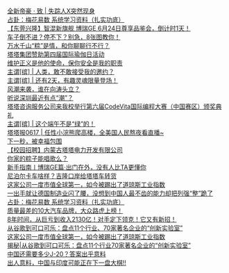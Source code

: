   
[全新帝豪 · 致 | 失踪人X突然现身](http://www.dianyue.me/archives/914/dgqfrhbr802o6ukk/)  
[占卦：梅花易数 系统学习资料（扎实功底）](http://www.dianyue.me/archives/232/4ebpdh4gwsi5ymol/)  
[【东莞兴隆】智混新旗舰 博瑞GE 6月24日尊享品鉴会，倒计时1天！](http://www.dianyue.me/archives/927/g333yc5k9417br5g/)  
[车子倒不进？停不下？别急，8张图教你！](http://www.dianyue.me/archives/916/nly7elev9n6o3h2e/)  
[万水千山“粽”是情，和你聊聊行不行？](http://www.dianyue.me/archives/912/kg5pw86sk6sy1f99/)  
[塔塔集团赞助第四届国际瑜伽日活动](http://www.dianyue.me/archives/785/4hzaxtiibmojjihd/)  
[维护正义是他的使命，保你安全是我的职责](http://www.dianyue.me/archives/909/4hzaxtiibmojjihd/)  
[主谓[缤] | 人类，敢不敢接受我的邀约？](http://www.dianyue.me/archives/918/lni0mhlhr0h6x28l/)  
[主谓[缤] | 还有2天，有趣灵魂限量登场！](http://www.dianyue.me/archives/927/9q0m5egljgb1w2g5/)  
[风潮来袭，谁在向涛头立？](http://www.dianyue.me/archives/927/05izrbmolxyfh6ya/)  
[听说深圳最近有点“潮”？](http://www.dianyue.me/archives/918/bqwape4gwxvw9q0p/)  
[塔塔咨询服务公司来我校举行第六届CodeVita国际编程大赛（中国赛区）颁奖典礼](http://www.dianyue.me/archives/654/bqwape4gwxvw9q0p/)  
[主谓[缤] | 这个端午不是“绿”的！](http://www.dianyue.me/archives/912/131uiqdylq4mor9c/)  
[塔塔报0617 | 任性小浣熊爬高楼，全美国人民熬夜看直播~](http://www.dianyue.me/archives/032/00rrghd7tv8yn0go/)  
[下一秒，被幸福包围](http://www.dianyue.me/archives/916/g7o70i9fobfoik8j/)  
[【校园招聘】内蒙古塔塔电力开发有限公司](http://www.dianyue.me/archives/507/6lwz06h6f6b8oxy8/)  
[你家的粽子能唱歌么？](http://www.dianyue.me/archives/912/tghsm2iwj65ooo66/)  
[新手指南丨博瑞GE篇·出门在外，没有人比TA更懂你](http://www.dianyue.me/archives/909/zdn1xikcdvtjljzi/)  
[尼泊尔卡车啥样？吉隆口岸给塔塔车转货](http://www.dianyue.me/archives/099/lkcnv13b361zor0s/)  
[这家公司一度市值全球第一，如今被踢出了道琼斯工业指数](http://www.dianyue.me/archives/591/uw28voy8emfy5x7q/)  
[一出手就让德国制造业闪了腰，没想到中国人最不齿的能力却把列强“整”跪了](http://www.dianyue.me/archives/545/85nxff9fedvgcvxe/)  
[占卦：梅花易数 系统学习资料（扎实功底）](http://www.dianyue.me/archives/028/7ppeviw84ri3xsfg/)  
[质量最差的10大汽车品牌，大众路虎上榜！](http://www.dianyue.me/archives/774/2ua9ti5bc1dfieq5/)  
[8年时间，从巨亏到收入2130亿！对手定下领克！它又有新招！](http://www.dianyue.me/archives/214/4momqg5g0o5u4n1c/)  
[从谷歌到可口可乐：盘点11个行业、70家著名企业的“创新实验室”](http://www.dianyue.me/archives/161/90ogs8pqcv4m687h/)  
[这家公司一度市值全球第一，如今被踢出了道琼斯工业指数](http://www.dianyue.me/archives/723/w53p0zb82js5ngkk/)  
[揭秘|从谷歌到可口可乐：盘点11个行业70家著名企业的“创新实验室”](http://www.dianyue.me/archives/270/yv8jozv70l8vag03/)  
[中国还需要多少J-20？答案出乎意料](http://www.dianyue.me/archives/315/p0j57uwf4whdhmnq/)  
[出人意料，中国与印度可能正在下一盘大棋!!](http://www.dianyue.me/archives/959/ik3tmmts23ryt3kp/)